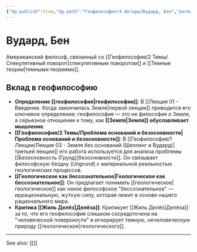 ```yaml
---
{"dg-publish":true,"dg-path":"Геофилософия/4 Авторы/Вудард, Бен","permalink":"/geofilosofiya/4-avtory/vudard-ben/"}
---
```


# Вудард, Бен

Американский философ, связанный со [[Геофилософия/2 Темы/Спекулятивный поворот\|спекулятивным поворотом]] и [[Темные теории\|темными теориями]].

## Вклад в геофилософию
- **Определение [[геофилософия\|геофилософии]]**: В [[Лекция 01 - Введение. Когда закончилась Земля\|первой лекции]] приводится его ключевое определение: геофилософия — это не философия *о* Земле, а серьезное отношение к тому, как **[[Земля\|Земля]] обуславливает мышление**.
- **[[Геофилософия/2 Темы/Проблема оснований и безосновности\|Проблема оснований и безосновности]]**: В [[Геофилософия/1 Лекции/Лекция 03 - Земля без оснований (Шеллинг и Вудард)\|третьей лекции]] его работа используется для анализа проблемы [[Безосновность (Грунд)\|безосновности]]. Он связывает философскую бездну (*Ungrund*) с материальной реальностью геологических процессов.
- **[[Геологическое как бессознательное\|Геологическое как бессознательное]]**: Он предлагает понимать [[геологическое\|геологическое]] как некое философское "бессознательное" — иррациональную, жуткую силу, которая лежит в основе нашего рационального мира.
- **Критика [[Жиль Делёз\|Делёза]]**: Критикует [[Жиль Делёз\|Делёза]] за то, что его геофилософия слишком сосредоточена на "человеческой поверхности" и игнорирует темную, нечеловеческую природу [[геологическое\|геологического]].






---
See also:
[[]]
